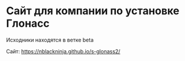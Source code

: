 # Сайт для компании по установке Глонасс

Исходники находятся в ветке beta

Сайт: https://nblackninja.github.io/s-glonass2/
